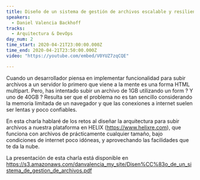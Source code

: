 ```yaml
---
title: Diseño de un sistema de gestión de archivos escalable y resiliente
speakers:
  - Daniel Valencia Backhoff
tracks:
  - Arquitectura & DevOps
day_num: 2
time_start: 2020-04-21T23:00:00.000Z
time_end: 2020-04-21T23:50:00.000Z
video: "https://youtube.com/embed/V0YUZ7zqCQE"

---
```


Cuando un desarrollador piensa en implementar funcionalidad para subir archivos a un servidor lo primero que viene a la mente es una forma HTML multipart. Pero, has intentado subir un archivo de 1GB utilizando un form ? Y uno de 40GB ? Resulta ser que el problema no es tan sencillo considerando la memoria limitada de un navegador y que las conexiones a internet suelen ser lentas y poco confiables.

En esta charla hablaré de los retos al diseñar la arquitectura para subir archivos a nuestra plataforma en HELIX (https://www.helixre.com), que funciona con archivos de prácticamente cualquier tamaño, bajo condiciones de internet poco idóneas, y aprovechando las facilidades que te da la nube.

La presentación de esta charla está disponible en https://s3.amazonaws.com/danvalencia_my_site/Disen%CC%83o_de_un_sistema_de_gestion_de_archivos.pdf